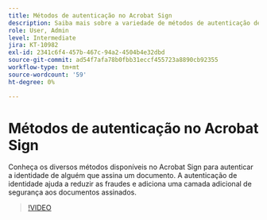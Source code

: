 ```yaml
---
title: Métodos de autenticação no Acrobat Sign
description: Saiba mais sobre a variedade de métodos de autenticação de identidade disponíveis no Acrobat Sign
role: User, Admin
level: Intermediate
jira: KT-10982
exl-id: 2341c6f4-457b-467c-94a2-4504b4e32dbd
source-git-commit: ad54f7afa78b0fbb31eccf455723a8890cb92355
workflow-type: tm+mt
source-wordcount: '59'
ht-degree: 0%

---
```


# Métodos de autenticação no Acrobat Sign

Conheça os diversos métodos disponíveis no Acrobat Sign para autenticar a identidade de alguém que assina um documento. A autenticação de identidade ajuda a reduzir as fraudes e adiciona uma camada adicional de segurança aos documentos assinados.

>[!VIDEO](https://video.tv.adobe.com/v/3419287?quality=12&learn=on&hidetitle=true)
